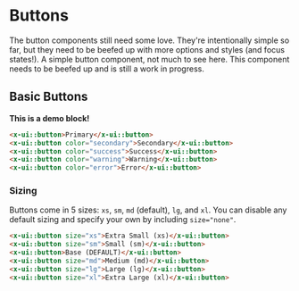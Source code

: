 # Buttons

The button components still need some love. They're intentionally simple so far, but they need to be beefed up with more options and styles (and focus states!).
A simple button component, not much to see here. This component needs to be beefed up and is still a work in progress.


## Basic Buttons

**This is a demo block!**
```html +demo title={Simple Buttons} previewClasses={grid gap-5 grid-cols-2 md:grid-cols-5 items-end justify-center py-12}
<x-ui::button>Primary</x-ui::button>
<x-ui::button color="secondary">Secondary</x-ui::button>
<x-ui::button color="success">Success</x-ui::button>
<x-ui::button color="warning">Warning</x-ui::button>
<x-ui::button color="error">Error</x-ui::button>
```

### Sizing
Buttons come in 5 sizes: `xs`, `sm`, `md` (default), `lg`, and `xl`. You can
disable any default sizing and specify your own by including `size="none"`.

```html +demo title={Button Sizing} previewClasses={flex space-x-5 items-end justify-center py-12}
<x-ui::button size="xs">Extra Small (xs)</x-ui::button>
<x-ui::button size="sm">Small (sm)</x-ui::button>
<x-ui::button>Base (DEFAULT)</x-ui::button>
<x-ui::button size="md">Medium (md)</x-ui::button>
<x-ui::button size="lg">Large (lg)</x-ui::button>
<x-ui::button size="xl">Extra Large (xl)</x-ui::button>
```
